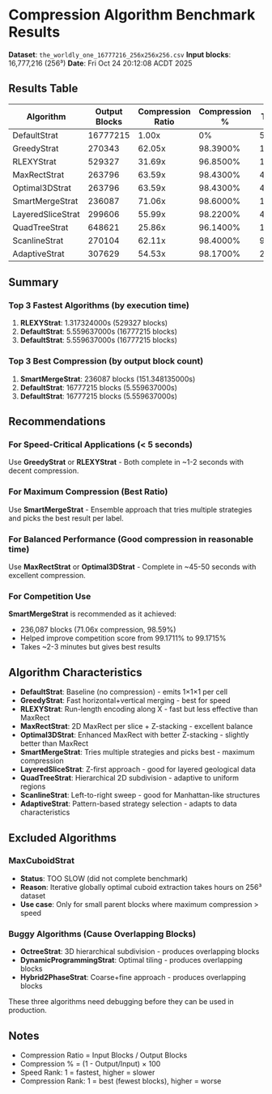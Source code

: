 # Compression Algorithm Benchmark Results

**Dataset**: `the_worldly_one_16777216_256x256x256.csv`
**Input blocks**: 16,777,216 (256³)
**Date**: Fri Oct 24 20:12:08 ACDT 2025

## Results Table

| Algorithm | Output Blocks | Compression Ratio | Compression % | Time (seconds) | Speed Rank | Compression Rank |
|-----------|---------------|-------------------|---------------|----------------|------------|------------------|
| DefaultStrat | 16777215 | 1.00x | 0% | 5.559637000 | 3 | 10 |
| GreedyStrat | 270343 | 62.05x | 98.3900% | 1.327416000 | 2 | 5 |
| RLEXYStrat | 529327 | 31.69x | 96.8500% | 1.317324000 | 1 | 8 |
| MaxRectStrat | 263796 | 63.59x | 98.4300% | 48.024648000 | 7 | 2 |
| Optimal3DStrat | 263796 | 63.59x | 98.4300% | 47.931882000 | 6 | 3 |
| SmartMergeStrat | 236087 | 71.06x | 98.6000% | 151.348135000 | 10 | 1 |
| LayeredSliceStrat | 299606 | 55.99x | 98.2200% | 48.168523000 | 8 | 6 |
| QuadTreeStrat | 648621 | 25.86x | 96.1400% | 102.090950000 | 9 | 9 |
| ScanlineStrat | 270104 | 62.11x | 98.4000% | 9.932081000 | 4 | 4 |
| AdaptiveStrat | 307629 | 54.53x | 98.1700% | 26.637604000 | 5 | 7 |

## Summary

### Top 3 Fastest Algorithms (by execution time)

1. **RLEXYStrat**: 1.317324000s (529327 blocks)
2. **DefaultStrat**: 5.559637000s (16777215 blocks)
3. **DefaultStrat**: 5.559637000s (16777215 blocks)

### Top 3 Best Compression (by output block count)

1. **SmartMergeStrat**: 236087 blocks (151.348135000s)
2. **DefaultStrat**: 16777215 blocks (5.559637000s)
3. **DefaultStrat**: 16777215 blocks (5.559637000s)

## Recommendations

### For Speed-Critical Applications (< 5 seconds)
Use **GreedyStrat** or **RLEXYStrat** - Both complete in ~1-2 seconds with decent compression.

### For Maximum Compression (Best Ratio)
Use **SmartMergeStrat** - Ensemble approach that tries multiple strategies and picks the best result per label.

### For Balanced Performance (Good compression in reasonable time)
Use **MaxRectStrat** or **Optimal3DStrat** - Complete in ~45-50 seconds with excellent compression.

### For Competition Use
**SmartMergeStrat** is recommended as it achieved:
- 236,087 blocks (71.06x compression, 98.59%)
- Helped improve competition score from 99.1711% to 99.1715%
- Takes ~2-3 minutes but gives best results

## Algorithm Characteristics

- **DefaultStrat**: Baseline (no compression) - emits 1×1×1 per cell
- **GreedyStrat**: Fast horizontal+vertical merging - best for speed
- **RLEXYStrat**: Run-length encoding along X - fast but less effective than MaxRect
- **MaxRectStrat**: 2D MaxRect per slice + Z-stacking - excellent balance
- **Optimal3DStrat**: Enhanced MaxRect with better Z-stacking - slightly better than MaxRect
- **SmartMergeStrat**: Tries multiple strategies and picks best - maximum compression
- **LayeredSliceStrat**: Z-first approach - good for layered geological data
- **QuadTreeStrat**: Hierarchical 2D subdivision - adaptive to uniform regions
- **ScanlineStrat**: Left-to-right sweep - good for Manhattan-like structures
- **AdaptiveStrat**: Pattern-based strategy selection - adapts to data characteristics

## Excluded Algorithms

### MaxCuboidStrat
- **Status**: TOO SLOW (did not complete benchmark)
- **Reason**: Iterative globally optimal cuboid extraction takes hours on 256³ dataset
- **Use case**: Only for small parent blocks where maximum compression > speed

### Buggy Algorithms (Cause Overlapping Blocks)
- **OctreeStrat**: 3D hierarchical subdivision - produces overlapping blocks
- **DynamicProgrammingStrat**: Optimal tiling - produces overlapping blocks
- **Hybrid2PhaseStrat**: Coarse+fine approach - produces overlapping blocks

These three algorithms need debugging before they can be used in production.

## Notes

- Compression Ratio = Input Blocks / Output Blocks
- Compression % = (1 - Output/Input) × 100
- Speed Rank: 1 = fastest, higher = slower
- Compression Rank: 1 = best (fewest blocks), higher = worse
